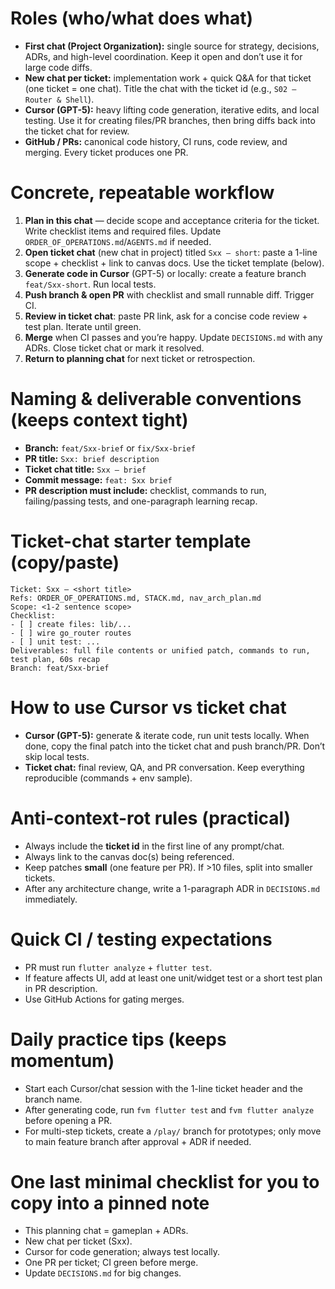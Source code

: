 # Roles (who/what does what)

- **First chat (Project Organization):** single source for strategy, decisions, ADRs, and high-level coordination. Keep it open and don’t use it for large code diffs.
- **New chat per ticket:** implementation work + quick Q&A for that ticket (one ticket = one chat). Title the chat with the ticket id (e.g., `S02 — Router & Shell`).
- **Cursor (GPT-5):** heavy lifting code generation, iterative edits, and local testing. Use it for creating files/PR branches, then bring diffs back into the ticket chat for review.
- **GitHub / PRs:** canonical code history, CI runs, code review, and merging. Every ticket produces one PR.

# Concrete, repeatable workflow

1. **Plan in this chat** — decide scope and acceptance criteria for the ticket. Write checklist items and required files. Update `ORDER_OF_OPERATIONS.md`/`AGENTS.md` if needed.
2. **Open ticket chat** (new chat in project) titled `Sxx — short`: paste a 1-line scope + checklist + link to canvas docs. Use the ticket template (below).
3. **Generate code in Cursor** (GPT-5) or locally: create a feature branch `feat/Sxx-short`. Run local tests.
4. **Push branch & open PR** with checklist and small runnable diff. Trigger CI.
5. **Review in ticket chat**: paste PR link, ask for a concise code review + test plan. Iterate until green.
6. **Merge** when CI passes and you’re happy. Update `DECISIONS.md` with any ADRs. Close ticket chat or mark it resolved.
7. **Return to planning chat** for next ticket or retrospection.

# Naming & deliverable conventions (keeps context tight)

- **Branch:** `feat/Sxx-brief` or `fix/Sxx-brief`
- **PR title:** `Sxx: brief description`
- **Ticket chat title:** `Sxx — brief`
- **Commit message:** `feat: Sxx brief`
- **PR description must include:** checklist, commands to run, failing/passing tests, and one-paragraph learning recap.

# Ticket-chat starter template (copy/paste)

```
Ticket: Sxx — <short title>
Refs: ORDER_OF_OPERATIONS.md, STACK.md, nav_arch_plan.md
Scope: <1-2 sentence scope>
Checklist:
- [ ] create files: lib/...
- [ ] wire go_router routes
- [ ] unit test: ...
Deliverables: full file contents or unified patch, commands to run, test plan, 60s recap
Branch: feat/Sxx-brief

```

# How to use Cursor vs ticket chat

- **Cursor (GPT-5):** generate & iterate code, run unit tests locally. When done, copy the final patch into the ticket chat and push branch/PR. Don’t skip local tests.
- **Ticket chat:** final review, QA, and PR conversation. Keep everything reproducible (commands + env sample).

# Anti-context-rot rules (practical)

- Always include the **ticket id** in the first line of any prompt/chat.
- Always link to the canvas doc(s) being referenced.
- Keep patches **small** (one feature per PR). If >10 files, split into smaller tickets.
- After any architecture change, write a 1-paragraph ADR in `DECISIONS.md` immediately.

# Quick CI / testing expectations

- PR must run `flutter analyze` + `flutter test`.
- If feature affects UI, add at least one unit/widget test or a short test plan in PR description.
- Use GitHub Actions for gating merges.

# Daily practice tips (keeps momentum)

- Start each Cursor/chat session with the 1-line ticket header and the branch name.
- After generating code, run `fvm flutter test` and `fvm flutter analyze` before opening a PR.
- For multi-step tickets, create a `/play/` branch for prototypes; only move to main feature branch after approval + ADR if needed.

# One last minimal checklist for you to copy into a pinned note

- This planning chat = gameplan + ADRs.
- New chat per ticket (Sxx).
- Cursor for code generation; always test locally.
- One PR per ticket; CI green before merge.
- Update `DECISIONS.md` for big changes.
